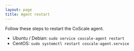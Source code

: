 ```yaml
---
layout: page
title: Agent restart
---
```


Follow these steps to restart the CoScale agent.

* Ubuntu / Debian: `sudo service coscale-agent restart`
* CentOS: `sudo systemctl restart coscale-agent.service`
